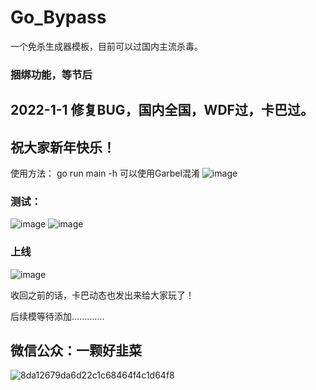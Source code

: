 # Go_Bypass
一个免杀生成器模板，目前可以过国内主流杀毒。
### 捆绑功能，等节后
## 2022-1-1 修复BUG，国内全国，WDF过，卡巴过。
## 祝大家新年快乐！
使用方法：
go run main -h
可以使用Garbel混淆
![image](https://user-images.githubusercontent.com/82130343/147438586-2ec0c4d5-2e8b-4689-a203-1236afc44f2e.png)

### 测试：
![image](https://user-images.githubusercontent.com/82130343/147844223-17b1f5dd-73a8-40c4-9c5e-24526bfb7235.png)
![image](https://user-images.githubusercontent.com/82130343/147844227-47d46c2b-0a63-4c39-97ff-c65d7c33b764.png)
### 上线
![image](https://user-images.githubusercontent.com/82130343/147844234-3580502d-ed13-4be9-89e9-2fb4ad7e0b5f.png)

收回之前的话，卡巴动态也发出来给大家玩了！

后续模等待添加.............
## 微信公众：一颗好韭菜
![8da12679da6d22c1c68464f4c1d64f8](https://user-images.githubusercontent.com/82130343/147440529-e6efd14d-6d2b-4161-9e9e-3543877539cb.jpg)
